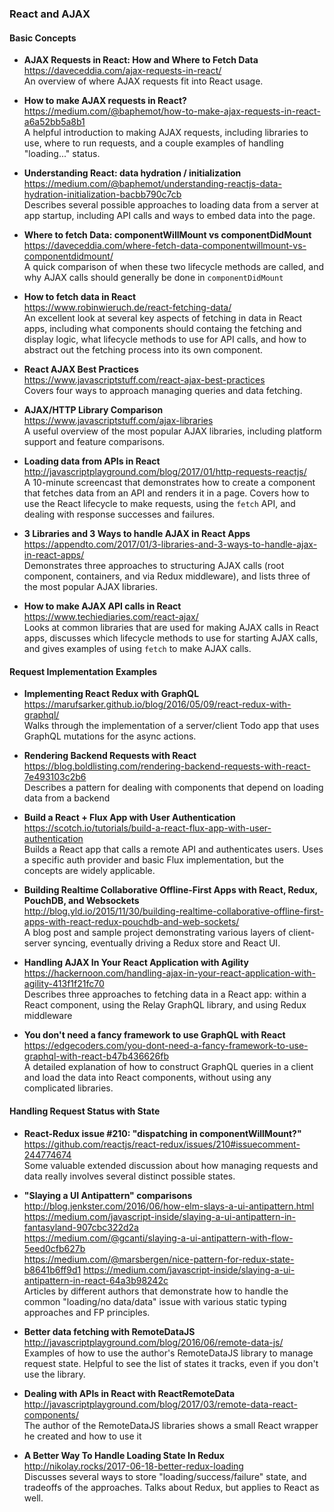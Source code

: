 ### React and AJAX

#### Basic Concepts

- **AJAX Requests in React: How and Where to Fetch Data**  
  https://daveceddia.com/ajax-requests-in-react/  
  An overview of where AJAX requests fit into React usage.
  
- **How to make AJAX requests in React?**  
  https://medium.com/@baphemot/how-to-make-ajax-requests-in-react-a6a52bb5a8b1  
  A helpful introduction to making AJAX requests, including libraries to use, where to run requests, and a couple examples of handling "loading..." status.
  
- **Understanding React: data hydration / initialization**  
  https://medium.com/@baphemot/understanding-reactjs-data-hydration-initialization-bacbb790c7cb  
  Describes several possible approaches to loading data from a server at app startup, including API calls and ways to embed data into the page.
  
- **Where to fetch Data: componentWillMount vs componentDidMount**  
  https://daveceddia.com/where-fetch-data-componentwillmount-vs-componentdidmount/  
  A quick comparison of when these two lifecycle methods are called, and why AJAX calls should generally be done in `componentDidMount`
  
- **How to fetch data in React**  
  https://www.robinwieruch.de/react-fetching-data/  
  An excellent look at several key aspects of fetching in data in React apps, including what components should containg the fetching and display logic, what lifecycle methods to use for API calls, and how to abstract out the fetching process into its own component.

- **React AJAX Best Practices**  
  https://www.javascriptstuff.com/react-ajax-best-practices  
  Covers four ways to approach managing queries and data fetching.

- **AJAX/HTTP Library Comparison**  
  https://www.javascriptstuff.com/ajax-libraries  
  A useful overview of the most popular AJAX libraries, including platform support and feature comparisons.
  
- **Loading data from APIs in React**  
  http://javascriptplayground.com/blog/2017/01/http-requests-reactjs/  
  A 10-minute screencast that demonstrates how to create a component that fetches data from an API and renders it in a page.  Covers how to use the React lifecycle to make requests, using the `fetch` API, and dealing with response successes and failures.
  
- **3 Libraries and 3 Ways to handle AJAX in React Apps**  
  https://appendto.com/2017/01/3-libraries-and-3-ways-to-handle-ajax-in-react-apps/  
  Demonstrates three approaches to structuring AJAX calls (root component, containers, and via Redux middleware), and lists three of the most popular AJAX libraries.
  
- **How to make AJAX API calls in React**  
  https://www.techiediaries.com/react-ajax/  
  Looks at common libraries that are used for making AJAX calls in React apps, discusses which lifecycle methods to use for starting AJAX calls, and gives examples of using `fetch` to make AJAX calls.
  

#### Request Implementation Examples
  
- **Implementing React Redux with GraphQL**  
  https://marufsarker.github.io/blog/2016/05/09/react-redux-with-graphql/  
  Walks through the implementation of a server/client Todo app that uses GraphQL mutations for the async actions.
  
- **Rendering Backend Requests with React**  
  https://blog.boldlisting.com/rendering-backend-requests-with-react-7e493103c2b6  
  Describes a pattern for dealing with components that depend on loading data from a backend
  
- **Build a React + Flux App with User Authentication**  
  https://scotch.io/tutorials/build-a-react-flux-app-with-user-authentication  
  Builds a React app that calls a remote API and authenticates users.  Uses a specific auth provider and basic Flux implementation, but the concepts are widely applicable.
  
- **Building Realtime Collaborative Offline-First Apps with React, Redux, PouchDB, and Websockets**  
  http://blog.yld.io/2015/11/30/building-realtime-collaborative-offline-first-apps-with-react-redux-pouchdb-and-web-sockets/  
  A blog post and sample project demonstrating various layers of client-server syncing, eventually driving a Redux store and React UI.
  
- **Handling AJAX In Your React Application with Agility**  
  https://hackernoon.com/handling-ajax-in-your-react-application-with-agility-413f1f21fc70  
  Describes three approaches to fetching data in a React app: within a React component, using the Relay GraphQL library, and using Redux middleware
  
- **You don't need a fancy framework to use GraphQL with React**  
  https://edgecoders.com/you-dont-need-a-fancy-framework-to-use-graphql-with-react-b47b436626fb  
  A detailed explanation of how to construct GraphQL queries in a client and load the data into React components, without using any complicated libraries.
  

#### Handling Request Status with State

- **React-Redux issue #210: "dispatching in componentWillMount?"**  
  https://github.com/reactjs/react-redux/issues/210#issuecomment-244774674  
  Some valuable extended discussion about how managing requests and data really involves several distinct possible states.

- **"Slaying a UI Antipattern" comparisons**  
  http://blog.jenkster.com/2016/06/how-elm-slays-a-ui-antipattern.html  
  https://medium.com/javascript-inside/slaying-a-ui-antipattern-in-fantasyland-907cbc322d2a  
  https://medium.com/@gcanti/slaying-a-ui-antipattern-with-flow-5eed0cfb627b  
  https://medium.com/@marsbergen/nice-pattern-for-redux-state-b8641b6ff9d1 
  https://medium.com/javascript-inside/slaying-a-ui-antipattern-in-react-64a3b98242c  
  Articles by different authors that demonstrate how to handle the common "loading/no data/data" issue with various static typing approaches and FP principles.
  
- **Better data fetching with RemoteDataJS**  
  http://javascriptplayground.com/blog/2016/06/remote-data-js/  
  Examples of how to use the author's RemoteDataJS library to manage request state.  Helpful to see the list of states it tracks, even if you don't use the library.
  
- **Dealing with APIs in React with ReactRemoteData**  
  http://javascriptplayground.com/blog/2017/03/remote-data-react-components/  
  The author of the RemoteDataJS libraries shows a small React wrapper he created and how to use it
  
- **A Better Way To Handle Loading State In Redux**  
  http://nikolay.rocks/2017-06-18-better-redux-loading  
  Discusses several ways to store "loading/success/failure" state, and tradeoffs of the approaches.  Talks about Redux, but applies to React as well.
